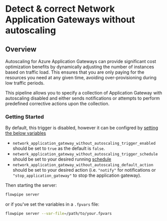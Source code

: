 # Detect & correct Network Application Gateways without autoscaling

## Overview

Autoscaling for Azure Application Gateways can provide significant cost optimization benefits by dynamically adjusting the number of instances based on traffic load. This ensures that you are only paying for the resources you need at any given time, avoiding over-provisioning during low traffic periods.

This pipeline allows you to specify a collection of Application Gateway with autoscaling disabled and either sends notifications or attempts to perform predefined corrective actions upon the collection.

### Getting Started

By default, this trigger is disabled, however it can be configred by [setting the below variables](https://flowpipe.io/docs/build/mod-variables#passing-input-variables)
- `network_application_gateway_without_autoscaling_trigger_enabled` should be set to `true` as the default is `false`.
- `network_application_gateway_without_autoscaling_trigger_schedule` should be set to your desired running [schedule](https://flowpipe.io/docs/flowpipe-hcl/trigger/schedule#more-examples)
- `network_application_gateway_without_autoscaling_default_action` should be set to your desired action (i.e. `"notify"` for notifications or `"stop_application_gateway"` to stop the application gateway).

Then starting the server:
```sh
flowpipe server
```

or if you've set the variables in a `.fpvars` file:
```sh
flowpipe server --var-file=/path/to/your.fpvars
```